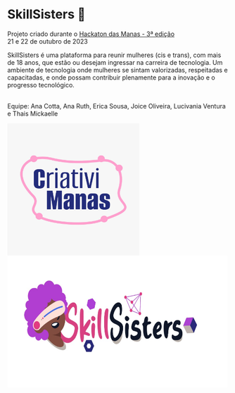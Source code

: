 # SkillSisters :raised_hands:

Projeto criado durante o [Hackaton das Manas - 3ª edição](https://www.hackathondasmanas.com/p%C3%A1gina-inicial)  <br>
21 e 22 de outubro de 2023


SkillSisters é uma plataforma para reunir mulheres (cis e trans), com mais de 18 anos, que estão ou desejam ingressar na carreira de tecnologia. Um ambiente de tecnologia onde mulheres se sintam valorizadas, respeitadas e capacitadas, e onde possam contribuir plenamente para a inovação e o progresso tecnológico.<br><br>


Equipe:
Ana Cotta, Ana Ruth, Erica Sousa, Joice Oliveira, Lucivania Ventura e Thais Mickaelle 

 <img align="center" alt="Logo do time" height="300" width="300" src="./Imagens/Time.jpeg">
 <img align="center" alt="Logo do time" height="300" width="500" src="./Imagens/Logo.jpeg">
